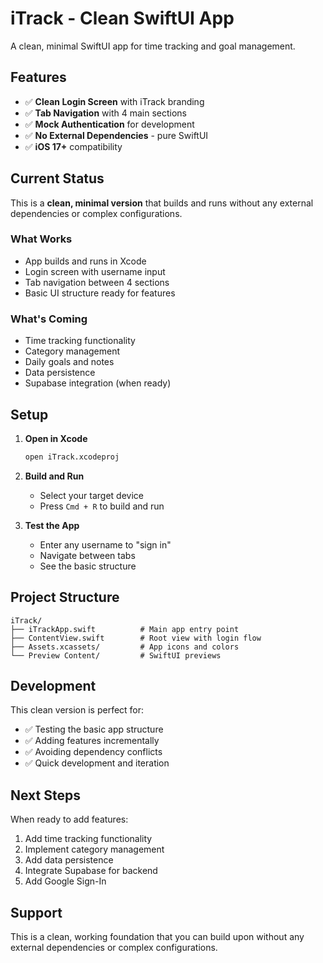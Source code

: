 # iTrack - Clean SwiftUI App

A clean, minimal SwiftUI app for time tracking and goal management.

## Features

- ✅ **Clean Login Screen** with iTrack branding
- ✅ **Tab Navigation** with 4 main sections
- ✅ **Mock Authentication** for development
- ✅ **No External Dependencies** - pure SwiftUI
- ✅ **iOS 17+** compatibility

## Current Status

This is a **clean, minimal version** that builds and runs without any external dependencies or complex configurations.

### What Works
- App builds and runs in Xcode
- Login screen with username input
- Tab navigation between 4 sections
- Basic UI structure ready for features

### What's Coming
- Time tracking functionality
- Category management
- Daily goals and notes
- Data persistence
- Supabase integration (when ready)

## Setup

1. **Open in Xcode**
   ```bash
   open iTrack.xcodeproj
   ```

2. **Build and Run**
   - Select your target device
   - Press `Cmd + R` to build and run

3. **Test the App**
   - Enter any username to "sign in"
   - Navigate between tabs
   - See the basic structure

## Project Structure

```
iTrack/
├── iTrackApp.swift          # Main app entry point
├── ContentView.swift        # Root view with login flow
├── Assets.xcassets/         # App icons and colors
└── Preview Content/         # SwiftUI previews
```

## Development

This clean version is perfect for:
- ✅ Testing the basic app structure
- ✅ Adding features incrementally
- ✅ Avoiding dependency conflicts
- ✅ Quick development and iteration

## Next Steps

When ready to add features:
1. Add time tracking functionality
2. Implement category management
3. Add data persistence
4. Integrate Supabase for backend
5. Add Google Sign-In

## Support

This is a clean, working foundation that you can build upon without any external dependencies or complex configurations.